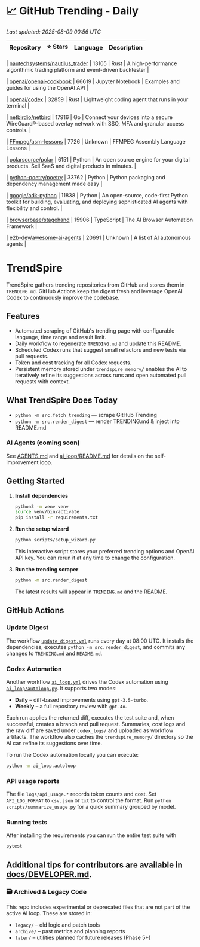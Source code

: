 <!-- TRENDING_START -->
# 📈 GitHub Trending - Daily

_Last updated: 2025-08-09 00:56 UTC_

| Repository | ⭐ Stars | Language | Description |
|------------|--------:|----------|-------------|

| [nautechsystems/nautilus_trader](https://github.com/nautechsystems/nautilus_trader) | 13105 | Rust | A high-performance algorithmic trading platform and event-driven backtester |

| [openai/openai-cookbook](https://github.com/openai/openai-cookbook) | 66619 | Jupyter Notebook | Examples and guides for using the OpenAI API |

| [openai/codex](https://github.com/openai/codex) | 32859 | Rust | Lightweight coding agent that runs in your terminal |

| [netbirdio/netbird](https://github.com/netbirdio/netbird) | 17916 | Go | Connect your devices into a secure WireGuard®-based overlay network with SSO, MFA and granular access controls. |

| [FFmpeg/asm-lessons](https://github.com/FFmpeg/asm-lessons) | 7726 | Unknown | FFMPEG Assembly Language Lessons |

| [polarsource/polar](https://github.com/polarsource/polar) | 6151 | Python | An open source engine for your digital products. Sell SaaS and digital products in minutes. |

| [python-poetry/poetry](https://github.com/python-poetry/poetry) | 33762 | Python | Python packaging and dependency management made easy |

| [google/adk-python](https://github.com/google/adk-python) | 11838 | Python | An open-source, code-first Python toolkit for building, evaluating, and deploying sophisticated AI agents with flexibility and control. |

| [browserbase/stagehand](https://github.com/browserbase/stagehand) | 15906 | TypeScript | The AI Browser Automation Framework |

| [e2b-dev/awesome-ai-agents](https://github.com/e2b-dev/awesome-ai-agents) | 20691 | Unknown | A list of AI autonomous agents |
<!-- TRENDING_END -->

# TrendSpire

TrendSpire gathers trending repositories from GitHub and stores them in `TRENDING.md`. GitHub Actions keep the digest fresh and leverage OpenAI Codex to continuously improve the codebase.

## Features

- Automated scraping of GitHub's trending page with configurable language, time range and result limit.
- Daily workflow to regenerate `TRENDING.md` and update this README.
- Scheduled Codex runs that suggest small refactors and new tests via pull requests.
- Token and cost tracking for all Codex requests.
- Persistent memory stored under `trendspire_memory/` enables the AI to
  iteratively refine its suggestions across runs and open automated pull
  requests with context.

## What TrendSpire Does Today

- `python -m src.fetch_trending` — scrape GitHub Trending
- `python -m src.render_digest` — render TRENDING.md & inject into README.md

### AI Agents (coming soon)
See [AGENTS.md](./AGENTS.md) and [ai_loop/README.md](./ai_loop/README.md) for details on the self-improvement loop.

## Getting Started

1. **Install dependencies**
   ```bash
   python3 -m venv venv
   source venv/bin/activate
   pip install -r requirements.txt
   ```

2. **Run the setup wizard**
   ```bash
   python scripts/setup_wizard.py
   ```
   This interactive script stores your preferred trending options and OpenAI API key.
   You can rerun it at any time to change the configuration.

3. **Run the trending scraper**
   ```bash
   python -m src.render_digest
   ```
   The latest results will appear in `TRENDING.md` and the README.


## GitHub Actions

### Update Digest

The workflow [`update_digest.yml`](.github/workflows/update_digest.yml) runs every day at 08:00 UTC. It installs the dependencies, executes `python -m src.render_digest`, and commits any changes to `TRENDING.md` and `README.md`.

### Codex Automation

Another workflow [`ai_loop.yml`](.github/workflows/ai_loop.yml) drives the Codex automation using [`ai_loop/autoloop.py`](ai_loop/autoloop.py). It supports two modes:

- **Daily** – diff-based improvements using `gpt-3.5-turbo`.
- **Weekly** – a full repository review with `gpt-4o`.

Each run applies the returned diff, executes the test suite and, when successful, creates a branch and pull request. Summaries, cost logs and the raw diff are saved under `codex_logs/` and uploaded as workflow artifacts. The workflow also caches the `trendspire_memory/` directory so the AI can refine its suggestions over time.

To run the Codex automation locally you can execute:

```bash
python -m ai_loop.autoloop
```

### API usage reports

The file `logs/api_usage.*` records token counts and cost. Set `API_LOG_FORMAT`
to `csv`, `json` or `txt` to control the format. Run `python
scripts/summarize_usage.py` for a quick summary grouped by model.

### Running tests

After installing the requirements you can run the entire test suite with

```bash
pytest
```

Additional tips for contributors are available in
[docs/DEVELOPER.md](docs/DEVELOPER.md).
---

### 🗃 Archived & Legacy Code

This repo includes experimental or deprecated files that are not part of the active AI loop. These are stored in:

- `legacy/` – old logic and patch tools
- `archive/` – past metrics and planning reports
- `later/` – utilities planned for future releases (Phase 5+)
